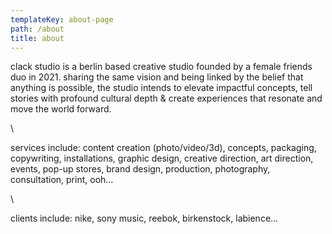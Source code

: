 ```yaml
---
templateKey: about-page
path: /about
title: about
---
```

clack studio is a berlin based creative studio founded by a female friends duo in 2021. sharing the same vision and being linked by the belief that anything is possible, the studio intends to elevate impactful concepts, tell stories with profound cultural depth & create experiences that resonate and move the world forward.

\    

services include: content creation (photo/video/3d), concepts, packaging, copywriting, installations, graphic design, creative direction, art direction, events, pop-up stores, brand design, production, photography, consultation, print, ooh...

\    

clients include: nike, sony music, reebok, birkenstock, labience...